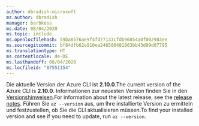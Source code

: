 ```yaml
---
author: dbradish-microsoft
ms.author: dbradish
manager: barbkess
ms.date: 08/04/2020
ms.topic: include
ms.openlocfilehash: 59ba8576ae9f4fd77133cfdb96854a0f002983ee
ms.sourcegitcommit: bf84dfb62e910ea246586481863bb43d09d07795
ms.translationtype: HT
ms.contentlocale: de-DE
ms.lasthandoff: 08/04/2020
ms.locfileid: "87551154"
---
```

<span data-ttu-id="87382-101">Die aktuelle Version der Azure CLI ist __2.10.0__.</span><span class="sxs-lookup"><span data-stu-id="87382-101">The current version of the Azure CLI is __2.10.0__.</span></span> <span data-ttu-id="87382-102">Informationen zur neuesten Version finden Sie in den [Versionshinweisen](../release-notes-azure-cli.md).</span><span class="sxs-lookup"><span data-stu-id="87382-102">For information about the latest release, see the [release notes](../release-notes-azure-cli.md).</span></span> <span data-ttu-id="87382-103">Führen Sie `az --version` aus, um Ihre installierte Version zu ermitteln und festzustellen, ob Sie die CLI aktualisieren müssen.</span><span class="sxs-lookup"><span data-stu-id="87382-103">To find your installed version and see if you need to update, run `az --version`.</span></span>
